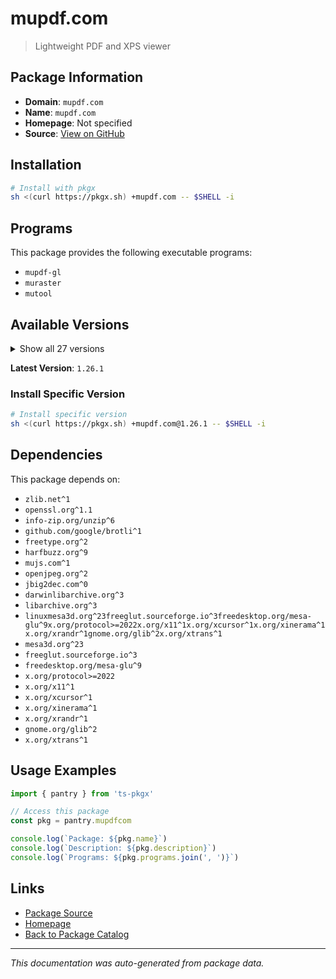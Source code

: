 # mupdf.com

> Lightweight PDF and XPS viewer

## Package Information

- **Domain**: `mupdf.com`
- **Name**: `mupdf.com`
- **Homepage**: Not specified
- **Source**: [View on GitHub](https://github.com/pkgxdev/pantry/tree/main/projects/mupdf.com/package.yml)

## Installation

```bash
# Install with pkgx
sh <(curl https://pkgx.sh) +mupdf.com -- $SHELL -i
```

## Programs

This package provides the following executable programs:

- `mupdf-gl`
- `muraster`
- `mutool`

## Available Versions

<details>
<summary>Show all 27 versions</summary>

- `1.26.1`, `1.26.0`, `1.25.6`, `1.25.5`, `1.25.4`
- `1.25.3`, `1.25.2`, `1.25.1`, `1.25.0`, `1.24.11`
- `1.24.10`, `1.24.9`, `1.24.8`, `1.24.7`, `1.24.6`
- `1.24.5`, `1.24.4`, `1.24.3`, `1.24.2`, `1.24.1`
- `1.24.0`, `1.23.11`, `1.23.10`, `1.23.9`, `1.23.8`
- `1.23.7`, `1.23.6`

</details>

**Latest Version**: `1.26.1`

### Install Specific Version

```bash
# Install specific version
sh <(curl https://pkgx.sh) +mupdf.com@1.26.1 -- $SHELL -i
```

## Dependencies

This package depends on:

- `zlib.net^1`
- `openssl.org^1.1`
- `info-zip.org/unzip^6`
- `github.com/google/brotli^1`
- `freetype.org^2`
- `harfbuzz.org^9`
- `mujs.com^1`
- `openjpeg.org^2`
- `jbig2dec.com^0`
- `darwinlibarchive.org^3`
- `libarchive.org^3`
- `linuxmesa3d.org^23freeglut.sourceforge.io^3freedesktop.org/mesa-glu^9x.org/protocol>=2022x.org/x11^1x.org/xcursor^1x.org/xinerama^1x.org/xrandr^1gnome.org/glib^2x.org/xtrans^1`
- `mesa3d.org^23`
- `freeglut.sourceforge.io^3`
- `freedesktop.org/mesa-glu^9`
- `x.org/protocol>=2022`
- `x.org/x11^1`
- `x.org/xcursor^1`
- `x.org/xinerama^1`
- `x.org/xrandr^1`
- `gnome.org/glib^2`
- `x.org/xtrans^1`

## Usage Examples

```typescript
import { pantry } from 'ts-pkgx'

// Access this package
const pkg = pantry.mupdfcom

console.log(`Package: ${pkg.name}`)
console.log(`Description: ${pkg.description}`)
console.log(`Programs: ${pkg.programs.join(', ')}`)
```

## Links

- [Package Source](https://github.com/pkgxdev/pantry/tree/main/projects/mupdf.com/package.yml)
- [Homepage](#)
- [Back to Package Catalog](../package-catalog.md)

---

*This documentation was auto-generated from package data.*
